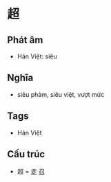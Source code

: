 # 超

## Phát âm
* Hán Việt: siêu

## Nghĩa
* siêu phàm, siêu việt, vượt mức

## Tags
* Hán Việt

## Cấu trúc
* 超 = [走](走.md) [召](召.md)

<script>window.HANZI_FIELD='超';</script>